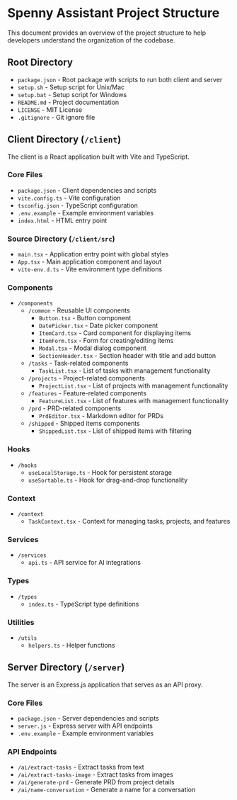 # Spenny Assistant Project Structure

This document provides an overview of the project structure to help developers understand the organization of the codebase.

## Root Directory

- `package.json` - Root package with scripts to run both client and server
- `setup.sh` - Setup script for Unix/Mac
- `setup.bat` - Setup script for Windows
- `README.md` - Project documentation
- `LICENSE` - MIT License
- `.gitignore` - Git ignore file

## Client Directory (`/client`)

The client is a React application built with Vite and TypeScript.

### Core Files

- `package.json` - Client dependencies and scripts
- `vite.config.ts` - Vite configuration
- `tsconfig.json` - TypeScript configuration
- `.env.example` - Example environment variables
- `index.html` - HTML entry point

### Source Directory (`/client/src`)

- `main.tsx` - Application entry point with global styles
- `App.tsx` - Main application component and layout
- `vite-env.d.ts` - Vite environment type definitions

### Components

- `/components`
  - `/common` - Reusable UI components
    - `Button.tsx` - Button component
    - `DatePicker.tsx` - Date picker component
    - `ItemCard.tsx` - Card component for displaying items
    - `ItemForm.tsx` - Form for creating/editing items
    - `Modal.tsx` - Modal dialog component
    - `SectionHeader.tsx` - Section header with title and add button
  - `/tasks` - Task-related components
    - `TaskList.tsx` - List of tasks with management functionality
  - `/projects` - Project-related components
    - `ProjectList.tsx` - List of projects with management functionality
  - `/features` - Feature-related components
    - `FeatureList.tsx` - List of features with management functionality
  - `/prd` - PRD-related components
    - `PrdEditor.tsx` - Markdown editor for PRDs
  - `/shipped` - Shipped items components
    - `ShippedList.tsx` - List of shipped items with filtering

### Hooks

- `/hooks`
  - `useLocalStorage.ts` - Hook for persistent storage
  - `useSortable.ts` - Hook for drag-and-drop functionality

### Context

- `/context`
  - `TaskContext.tsx` - Context for managing tasks, projects, and features

### Services

- `/services`
  - `api.ts` - API service for AI integrations

### Types

- `/types`
  - `index.ts` - TypeScript type definitions

### Utilities

- `/utils`
  - `helpers.ts` - Helper functions

## Server Directory (`/server`)

The server is an Express.js application that serves as an API proxy.

### Core Files

- `package.json` - Server dependencies and scripts
- `server.js` - Express server with API endpoints
- `.env.example` - Example environment variables

### API Endpoints

- `/ai/extract-tasks` - Extract tasks from text
- `/ai/extract-tasks-image` - Extract tasks from images
- `/ai/generate-prd` - Generate PRD from project details
- `/ai/name-conversation` - Generate a name for a conversation 